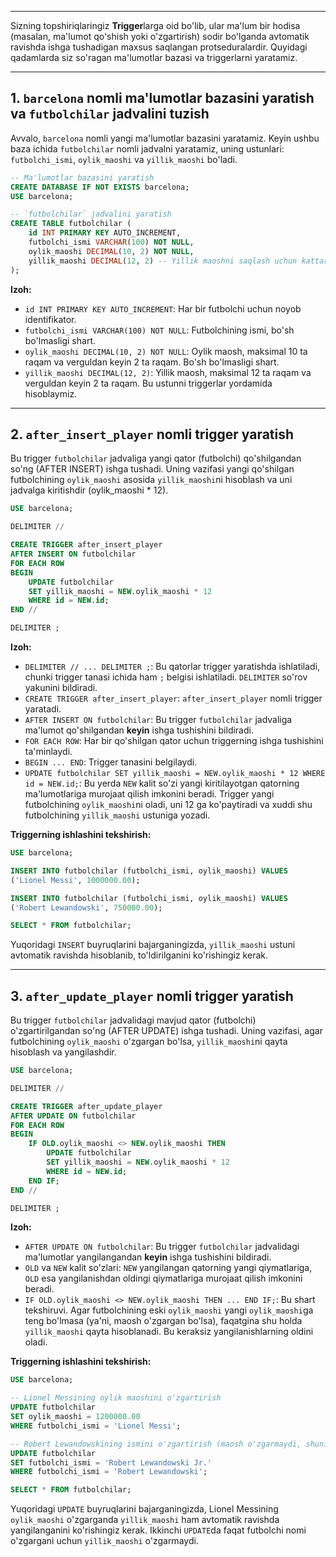 -----

Sizning topshiriqlaringiz **Trigger**larga oid bo'lib, ular ma'lum bir hodisa (masalan, ma'lumot qo'shish yoki o'zgartirish) sodir bo'lganda avtomatik ravishda ishga tushadigan maxsus saqlangan protseduralardir. Quyidagi qadamlarda siz so'ragan ma'lumotlar bazasi va triggerlarni yaratamiz.

-----

## 1\. `barcelona` nomli ma'lumotlar bazasini yaratish va `futbolchilar` jadvalini tuzish

Avvalo, `barcelona` nomli yangi ma'lumotlar bazasini yaratamiz. Keyin ushbu baza ichida `futbolchilar` nomli jadvalni yaratamiz, uning ustunlari: `futbolchi_ismi`, `oylik_maoshi` va `yillik_maoshi` bo'ladi.

```sql
-- Ma'lumotlar bazasini yaratish
CREATE DATABASE IF NOT EXISTS barcelona;
USE barcelona;

-- `futbolchilar` jadvalini yaratish
CREATE TABLE futbolchilar (
    id INT PRIMARY KEY AUTO_INCREMENT,
    futbolchi_ismi VARCHAR(100) NOT NULL,
    oylik_maoshi DECIMAL(10, 2) NOT NULL,
    yillik_maoshi DECIMAL(12, 2) -- Yillik maoshni saqlash uchun kattaroq tur
);
```

**Izoh:**

  * `id INT PRIMARY KEY AUTO_INCREMENT`: Har bir futbolchi uchun noyob identifikator.
  * `futbolchi_ismi VARCHAR(100) NOT NULL`: Futbolchining ismi, bo'sh bo'lmasligi shart.
  * `oylik_maoshi DECIMAL(10, 2) NOT NULL`: Oylik maosh, maksimal 10 ta raqam va verguldan keyin 2 ta raqam. Bo'sh bo'lmasligi shart.
  * `yillik_maoshi DECIMAL(12, 2)`: Yillik maosh, maksimal 12 ta raqam va verguldan keyin 2 ta raqam. Bu ustunni triggerlar yordamida hisoblaymiz.

-----

## 2\. `after_insert_player` nomli trigger yaratish

Bu trigger `futbolchilar` jadvaliga yangi qator (futbolchi) qo'shilgandan so'ng (AFTER INSERT) ishga tushadi. Uning vazifasi yangi qo'shilgan futbolchining `oylik_maoshi` asosida `yillik_maoshi`ni hisoblash va uni jadvalga kiritishdir (oylik\_maoshi \* 12).

```sql
USE barcelona;

DELIMITER //

CREATE TRIGGER after_insert_player
AFTER INSERT ON futbolchilar
FOR EACH ROW
BEGIN
    UPDATE futbolchilar
    SET yillik_maoshi = NEW.oylik_maoshi * 12
    WHERE id = NEW.id;
END //

DELIMITER ;
```

**Izoh:**

  * `DELIMITER // ... DELIMITER ;`: Bu qatorlar trigger yaratishda ishlatiladi, chunki trigger tanasi ichida ham `;` belgisi ishlatiladi. `DELIMITER` so'rov yakunini bildiradi.
  * `CREATE TRIGGER after_insert_player`: `after_insert_player` nomli trigger yaratadi.
  * `AFTER INSERT ON futbolchilar`: Bu trigger `futbolchilar` jadvaliga ma'lumot qo'shilgandan **keyin** ishga tushishini bildiradi.
  * `FOR EACH ROW`: Har bir qo'shilgan qator uchun triggerning ishga tushishini ta'minlaydi.
  * `BEGIN ... END`: Trigger tanasini belgilaydi.
  * `UPDATE futbolchilar SET yillik_maoshi = NEW.oylik_maoshi * 12 WHERE id = NEW.id;`: Bu yerda `NEW` kalit so'zi yangi kiritilayotgan qatorning ma'lumotlariga murojaat qilish imkonini beradi. Trigger yangi futbolchining `oylik_maoshi`ni oladi, uni 12 ga ko'paytiradi va xuddi shu futbolchining `yillik_maoshi` ustuniga yozadi.

**Triggerning ishlashini tekshirish:**

```sql
USE barcelona;

INSERT INTO futbolchilar (futbolchi_ismi, oylik_maoshi) VALUES
('Lionel Messi', 1000000.00);

INSERT INTO futbolchilar (futbolchi_ismi, oylik_maoshi) VALUES
('Robert Lewandowski', 750000.00);

SELECT * FROM futbolchilar;
```

Yuqoridagi `INSERT` buyruqlarini bajarganingizda, `yillik_maoshi` ustuni avtomatik ravishda hisoblanib, to'ldirilganini ko'rishingiz kerak.

-----

## 3\. `after_update_player` nomli trigger yaratish

Bu trigger `futbolchilar` jadvalidagi mavjud qator (futbolchi) o'zgartirilgandan so'ng (AFTER UPDATE) ishga tushadi. Uning vazifasi, agar futbolchining `oylik_maoshi` o'zgargan bo'lsa, `yillik_maoshi`ni qayta hisoblash va yangilashdir.

```sql
USE barcelona;

DELIMITER //

CREATE TRIGGER after_update_player
AFTER UPDATE ON futbolchilar
FOR EACH ROW
BEGIN
    IF OLD.oylik_maoshi <> NEW.oylik_maoshi THEN
        UPDATE futbolchilar
        SET yillik_maoshi = NEW.oylik_maoshi * 12
        WHERE id = NEW.id;
    END IF;
END //

DELIMITER ;
```

**Izoh:**

  * `AFTER UPDATE ON futbolchilar`: Bu trigger `futbolchilar` jadvalidagi ma'lumotlar yangilangandan **keyin** ishga tushishini bildiradi.
  * `OLD` va `NEW` kalit so'zlari: `NEW` yangilangan qatorning yangi qiymatlariga, `OLD` esa yangilanishdan oldingi qiymatlariga murojaat qilish imkonini beradi.
  * `IF OLD.oylik_maoshi <> NEW.oylik_maoshi THEN ... END IF;`: Bu shart tekshiruvi. Agar futbolchining eski `oylik_maoshi` yangi `oylik_maoshi`ga teng bo'lmasa (ya'ni, maosh o'zgargan bo'lsa), faqatgina shu holda `yillik_maoshi` qayta hisoblanadi. Bu keraksiz yangilanishlarning oldini oladi.

**Triggerning ishlashini tekshirish:**

```sql
USE barcelona;

-- Lionel Messining oylik maoshini o'zgartirish
UPDATE futbolchilar
SET oylik_maoshi = 1200000.00
WHERE futbolchi_ismi = 'Lionel Messi';

-- Robert Lewandowskining ismini o'zgartirish (maosh o'zgarmaydi, shuning uchun trigger yillik_maoshini yangilamaydi)
UPDATE futbolchilar
SET futbolchi_ismi = 'Robert Lewandowski Jr.'
WHERE futbolchi_ismi = 'Robert Lewandowski';

SELECT * FROM futbolchilar;
```

Yuqoridagi `UPDATE` buyruqlarini bajarganingizda, Lionel Messining `oylik_maoshi` o'zgarganda `yillik_maoshi` ham avtomatik ravishda yangilanganini ko'rishingiz kerak. Ikkinchi `UPDATE`da faqat futbolchi nomi o'zgargani uchun `yillik_maoshi` o'zgarmaydi.